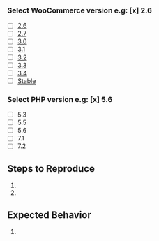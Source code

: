 ### Select WooCommerce version e.g: [x] 2.6
<!--- Select the WooCommerce version on which the error occurred -->

- [ ] [2.6](http://woo26.tests.wpdesk.org)
- [ ] [2.7](http://woo27.tests.wpdesk.org)
- [ ] [3.0](http://woo30.tests.wpdesk.org)
- [ ] [3.1](http://woo31.tests.wpdesk.org)
- [ ] [3.2](http://woo32.tests.wpdesk.org)
- [ ] [3.3](http://woo33.tests.wpdesk.org)
- [ ] [3.4](http://woo34.tests.wpdesk.org)
- [ ] [Stable](https://stable.wpdesk.org/) 

### Select PHP version e.g: [x] 5.6
<!--- Select the PHP version on which the error occurred -->

- [ ] 5.3 
- [ ] 5.5
- [ ] 5.6
- [ ] 7.1
- [ ] 7.2

## Steps to Reproduce
<!--- Provide a link to a live example, or an unambiguous set of steps to -->

1. 
2. 


## Expected Behavior
<!--- Tell what should happen -->

1. 